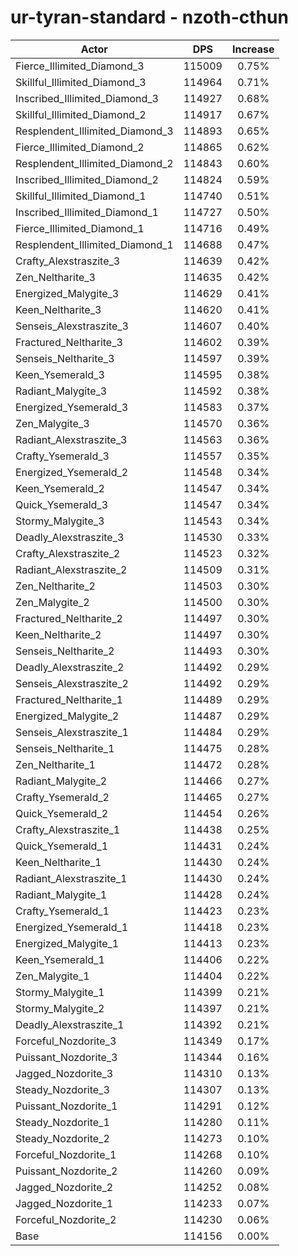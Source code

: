 # ur-tyran-standard - nzoth-cthun
| Actor | DPS | Increase |
|---|:---:|:---:|
|Fierce_Illimited_Diamond_3|115009|0.75%|
|Skillful_Illimited_Diamond_3|114964|0.71%|
|Inscribed_Illimited_Diamond_3|114927|0.68%|
|Skillful_Illimited_Diamond_2|114917|0.67%|
|Resplendent_Illimited_Diamond_3|114893|0.65%|
|Fierce_Illimited_Diamond_2|114865|0.62%|
|Resplendent_Illimited_Diamond_2|114843|0.60%|
|Inscribed_Illimited_Diamond_2|114824|0.59%|
|Skillful_Illimited_Diamond_1|114740|0.51%|
|Inscribed_Illimited_Diamond_1|114727|0.50%|
|Fierce_Illimited_Diamond_1|114716|0.49%|
|Resplendent_Illimited_Diamond_1|114688|0.47%|
|Crafty_Alexstraszite_3|114639|0.42%|
|Zen_Neltharite_3|114635|0.42%|
|Energized_Malygite_3|114629|0.41%|
|Keen_Neltharite_3|114620|0.41%|
|Senseis_Alexstraszite_3|114607|0.40%|
|Fractured_Neltharite_3|114602|0.39%|
|Senseis_Neltharite_3|114597|0.39%|
|Keen_Ysemerald_3|114595|0.38%|
|Radiant_Malygite_3|114592|0.38%|
|Energized_Ysemerald_3|114583|0.37%|
|Zen_Malygite_3|114570|0.36%|
|Radiant_Alexstraszite_3|114563|0.36%|
|Crafty_Ysemerald_3|114557|0.35%|
|Energized_Ysemerald_2|114548|0.34%|
|Keen_Ysemerald_2|114547|0.34%|
|Quick_Ysemerald_3|114547|0.34%|
|Stormy_Malygite_3|114543|0.34%|
|Deadly_Alexstraszite_3|114530|0.33%|
|Crafty_Alexstraszite_2|114523|0.32%|
|Radiant_Alexstraszite_2|114509|0.31%|
|Zen_Neltharite_2|114503|0.30%|
|Zen_Malygite_2|114500|0.30%|
|Fractured_Neltharite_2|114497|0.30%|
|Keen_Neltharite_2|114497|0.30%|
|Senseis_Neltharite_2|114493|0.30%|
|Deadly_Alexstraszite_2|114492|0.29%|
|Senseis_Alexstraszite_2|114492|0.29%|
|Fractured_Neltharite_1|114489|0.29%|
|Energized_Malygite_2|114487|0.29%|
|Senseis_Alexstraszite_1|114484|0.29%|
|Senseis_Neltharite_1|114475|0.28%|
|Zen_Neltharite_1|114472|0.28%|
|Radiant_Malygite_2|114466|0.27%|
|Crafty_Ysemerald_2|114465|0.27%|
|Quick_Ysemerald_2|114454|0.26%|
|Crafty_Alexstraszite_1|114438|0.25%|
|Quick_Ysemerald_1|114431|0.24%|
|Keen_Neltharite_1|114430|0.24%|
|Radiant_Alexstraszite_1|114430|0.24%|
|Radiant_Malygite_1|114428|0.24%|
|Crafty_Ysemerald_1|114423|0.23%|
|Energized_Ysemerald_1|114418|0.23%|
|Energized_Malygite_1|114413|0.23%|
|Keen_Ysemerald_1|114406|0.22%|
|Zen_Malygite_1|114404|0.22%|
|Stormy_Malygite_1|114399|0.21%|
|Stormy_Malygite_2|114397|0.21%|
|Deadly_Alexstraszite_1|114392|0.21%|
|Forceful_Nozdorite_3|114349|0.17%|
|Puissant_Nozdorite_3|114344|0.16%|
|Jagged_Nozdorite_3|114310|0.13%|
|Steady_Nozdorite_3|114307|0.13%|
|Puissant_Nozdorite_1|114291|0.12%|
|Steady_Nozdorite_1|114280|0.11%|
|Steady_Nozdorite_2|114273|0.10%|
|Forceful_Nozdorite_1|114268|0.10%|
|Puissant_Nozdorite_2|114260|0.09%|
|Jagged_Nozdorite_2|114252|0.08%|
|Jagged_Nozdorite_1|114233|0.07%|
|Forceful_Nozdorite_2|114230|0.06%|
|Base|114156|0.00%|
